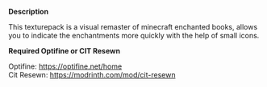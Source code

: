 **Description**

This texturepack is a visual remaster of minecraft enchanted books, allows you to indicate the enchantments more quickly with the help of small icons.

**Required Optifine or CIT Resewn**

Optifine: https://optifine.net/home        
Cit Resewn: https://modrinth.com/mod/cit-resewn
